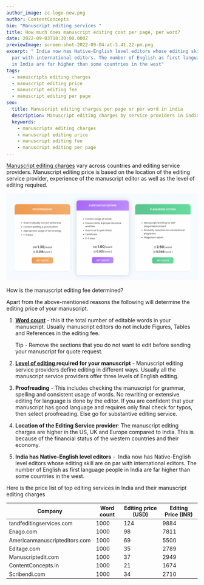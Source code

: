 ```yaml
---
author_image: cc-logo-new.png
author: ContentConcepts
bio: "Manuscript editing services "
title: How much does manuscript editing cost per page, per word?
date: 2022-09-03T18:30:00.000Z
previewImage: screen-shot-2022-09-04-at-3.41.22-pm.png
excerpt: " India now has Native-English level editors whose editing skill are on
  par with international editors. The number of English as first language people
  in India are far higher than some countries in the west"
tags:
  - manuscripts editing charges
  - manuscript editing price
  - manuscript editing fee
  - manuscript editing per page
seo:
  title: Manuscript editing charges per page or per word in india
  description: Manuscript editing charges by service providers in india
  keywords:
    - manuscripts editing charges
    - manuscript editing price
    - manuscript editing fee
    - manuscript editing per page
---
```

[Manuscript editing charges](https://contentconcepts.in/blog/how-much-does-manuscript-editing-cost-per-page-per-word/) vary across countries and editing service providers. Manuscript editing price is based on the location of the editing service provider, experience of the manuscript editor as well as the level of editing required.

![](screen-shot-2022-09-04-at-3.41.22-pm.png)

How is the manuscript editing fee determined?

Apart from the above-mentioned reasons the following will determine the editing price of your manuscript.

1. **[Word count](https://contentconcepts.in/pricing/)** - this it the total number of editable words in your manuscript. Usually manuscript editors do not include Figures, Tables and References in the editing fee. 

   Tip - Remove the sections that you do not want to edit before sending your manuscript for quote request. 
2. **[Level of editing ](https://contentconcepts.in/pricing/#pricing)required for your manuscript** - Manuscript editing service providers define editing in different ways. Usually all the manuscript service providers offer three levels of English editing.
3. **Proofreading** - This includes checking the manuscript for grammar, spelling and consistent usage of words. No rewriting or extensive editing for language is done by the editor. If you are confident that your manuscript has good language and requires only final check for typos, then select proofreading. Else go for substantive editing service.
4. **Location of the Editing Service provider**: The manuscript editing charges are higher in the US, UK and Europe compared to India. This is because of the financial status of the western countries and their economy. 
5. **India has Native-English level editors** -  India now has Native-English level editors whose editing skill are on par with international editors. The number of English as first language people in India are far higher than some countries in the west. 

Here is the price list of top editing services in India and their manuscript editing charges

| **Company**                   | **Word count** | **Editing price (USD)** | **Editing Price (INR)** |
| ----------------------------- | -------------- | ----------------------- | ----------------------- |
| tandfeditingservices.com      |  1000          | 124                     | 9884                    |
| Enago.com                     |  1000          | 98                      | 7811                    |
| Americanmanuscripteditors.com |  1000          | 69                      | 5500                    |
| Editage.com                   |  1000          | 35                      | 2789                    |
| Manuscriptedit.com            |  1000          | 37                      | 2949                    |
| ContentConcepts.in            |  1000          | 21                      | 1674                    |
| Scribendi.com                 |  1000          | 34                      | 2710                    |